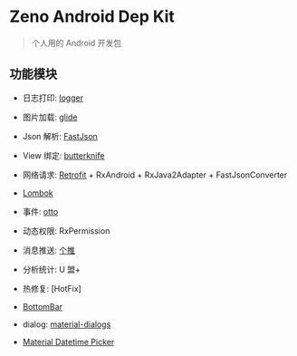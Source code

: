 # Zeno Android Dep Kit
> 个人用的 Android 开发包

##  功能模块

- 日志打印: [logger](https://github.com/orhanobut/logger)
- 图片加载: [glide](https://github.com/bumptech/glide)
- Json 解析: [FastJson](https://github.com/alibaba/fastjson)
- View 绑定: [butterknife](https://github.com/JakeWharton/butterknife)
- 网络请求: [Retrofit](http://square.github.io/retrofit/) + RxAndroid + RxJava2Adapter + FastJsonConverter
- [Lombok](https://projectlombok.org/)
- 事件: [otto](https://github.com/square/otto)
- 动态权限: RxPermission

- 消息推送: [个推](http://docs.getui.com/mobile/android/androidstudio/)
- 分析统计: U 盟+
- 热修复: [HotFix]

- [BottomBar](https://github.com/roughike/BottomBar)
- dialog: [material-dialogs](https://github.com/afollestad/material-dialogs)
- [Material Datetime Picker](https://github.com/wdullaer/MaterialDateTimePicker)

